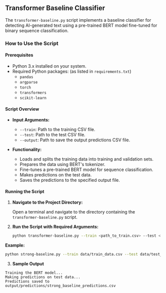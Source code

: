 ## **Transformer Baseline Classifier**

The `transformer-baseline.py` script implements a baseline classifier for detecting AI-generated text using a pre-trained BERT model fine-tuned for binary sequence classification.

### **How to Use the Script**

#### **Prerequisites**

- Python 3.x installed on your system.
- Required Python packages: (as listed in `requirements.txt`)
  - `pandas`
  - `argparse`
  - `torch`
  - `transformers`
  - `scikit-learn`

#### **Script Overview**

- **Input Arguments:**
  - `--train`: Path to the training CSV file.
  - `--test`: Path to the test CSV file.
  - `--output`: Path to save the output predictions CSV file.

- **Functionality:**
  - Loads and splits the training data into training and validation sets.
  - Prepares the data using BERT's tokenizer.
  - Fine-tunes a pre-trained BERT model for sequence classification.
  - Makes predictions on the test data.
  - Saves the predictions to the specified output file.

#### **Running the Script**

1. **Navigate to the Project Directory:**

   Open a terminal and navigate to the directory containing the `transformer-baseline.py` script.

2. **Run the Script with Required Arguments:**

   ```bash
   python transformer-baseline.py --train <path_to_train.csv> --test <path_to_test.csv> --output <path_to_output_predictions.csv>

**Example:**

   ```bash
   python strong-baseline.py --train data/train_data.csv --test data/test_data.csv --output output/predictions/strong_baseline_predictions.csv
   ```

3. **Sample Output**
```
Training the BERT model...
Making predictions on test data...
Predictions saved to output/predictions/strong_baseline_predictions.csv
```

